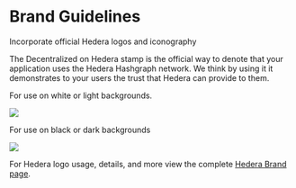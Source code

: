 # Brand Guidelines

Incorporate official Hedera logos and iconography

The Decentralized on Hedera stamp is the official way to denote that your application uses the Hedera Hashgraph network. We think by using it it demonstrates to your users the trust that Hedera can provide to them.

For use on white or light backgrounds.

![](https://github.com/hashgraph/hedera-docs/blob/l10n\_translation-staging/zh-CN/zh/.gitbook/assets/built-on-hedera\_%20black.png)

For use on black or dark backgrounds

![](https://github.com/hashgraph/hedera-docs/blob/l10n\_translation-staging/zh-CN/zh/.gitbook/assets/built-on-hedera\_white\_background.png)

For Hedera logo usage, details, and more view the complete [Hedera Brand page](https://hedera.com/brand).
